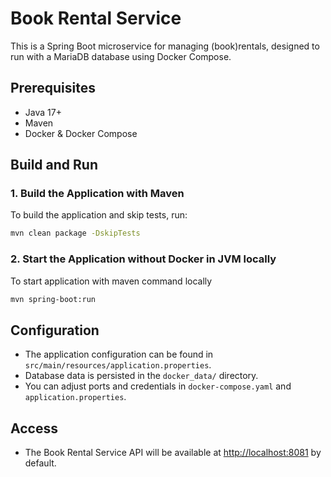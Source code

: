 # Book Rental Service

This is a Spring Boot microservice for managing (book)rentals, designed to run with a MariaDB database using Docker Compose.

## Prerequisites

- Java 17+
- Maven
- Docker & Docker Compose

## Build and Run

### 1. Build the Application with Maven

To build the application and skip tests, run:

```sh
mvn clean package -DskipTests
```

### 2. Start the Application without Docker in JVM locally

To start application with maven command locally

```sh
mvn spring-boot:run
```


## Configuration

- The application configuration can be found in `src/main/resources/application.properties`.
- Database data is persisted in the `docker_data/` directory.
- You can adjust ports and credentials in `docker-compose.yaml` and `application.properties`.

## Access

- The Book Rental Service API will be available at [http://localhost:8081](http://localhost:8081) by default.


```

